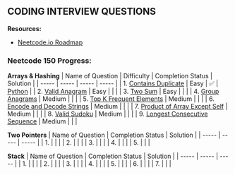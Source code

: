 ## CODING INTERVIEW QUESTIONS

**Resources:**
- [Neetcode.io Roadmap](https://neetcode.io/roadmap/)

### Neetcode 150 Progress:

**Arrays & Hashing**
| Name of Question | Difficulty | Completion Status | Solution | 
| ----- | ----- | ----- | ----- |
| 1. [Contains Duplicate](https://neetcode.io/problems/duplicate-integer) | Easy | ✅ | [Python]() |
| 2. [Valid Anagram](https://leetcode.com/problems/valid-anagram/) | Easy |  |  |
| 3. [Two Sum](https://neetcode.io/problems/two-integer-sum) | Easy |  |  |
| 4. [Group Anagrams](https://neetcode.io/problems/anagram-groups) | Medium |  |  |
| 5. [Top K Frequent Elements](https://neetcode.io/problems/top-k-elements-in-list) | Medium |  |  |
| 6. [Encode and Decode Strings](https://neetcode.io/problems/string-encode-and-decode) | Medium |  |  |
| 7. [Product of Array Except Self](https://neetcode.io/problems/products-of-array-discluding-self) | Medium |  |  |
| 8. [Valid Sudoku](https://neetcode.io/problems/valid-sudoku) | Medium |  |  |
| 9. [Longest Consecutive Sequence](https://neetcode.io/problems/longest-consecutive-sequence) | Medium |  |  |

**Two Pointers**
| Name of Question | Completion Status | Solution | 
| ----- | ----- | ----- |
| 1.  |  |  |
| 2.  |  |  |
| 3.  |  |  |
| 4.  |  |  |
| 5.  |  |  |

**Stack**
| Name of Question | Completion Status | Solution | 
| ----- | ----- | ----- |
| 1.  |  |  |
| 2.  |  |  |
| 3.  |  |  |
| 4.  |  |  |
| 5.  |  |  |
| 6.  |  |  |
| 7.  |  |  |
